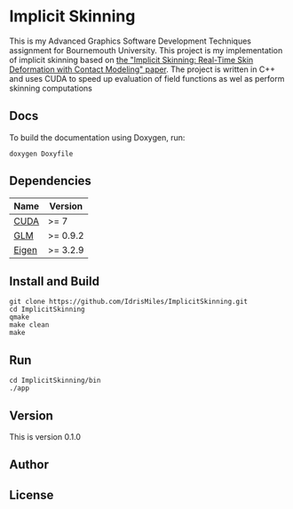 # Implicit Skinning
This is my Advanced Graphics Software Development Techniques assignment for Bournemouth University.
This project is my implementation of implicit skinning based on [the "Implicit Skinning: Real-Time Skin Deformation with Contact Modeling" paper](http://rodolphe-vaillant.fr/pivotx/templates/projects/implicit_skinning/implicit_skinning.pdf). 
The project is written in C++ and uses CUDA to speed up evaluation of field functions as wel as perform skinning computations  

## Docs
To build the documentation using Doxygen, run:
```
doxygen Doxyfile
```

## Dependencies
| Name | Version |
| ---- | ------- |
|[CUDA](https://developer.nvidia.com/cuda-downloads) | >= 7 |
|[GLM](http://glm.g-truc.net/0.9.8/index.html)| >= 0.9.2 |
|[Eigen](http://eigen.tuxfamily.org/index.php?title=Main_Page)| >= 3.2.9 |


## Install and Build
```
git clone https://github.com/IdrisMiles/ImplicitSkinning.git
cd ImplicitSkinning
qmake
make clean
make
```

## Run
```
cd ImplicitSkinning/bin
./app
```

## Version
This is version 0.1.0

## Author

## License

